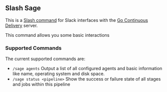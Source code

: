 ## Slash Sage

This is a [Slash command](https://api.slack.com/slash-commands) for Slack interfaces with the [Go Continuous Delivery](https://www.go.cd/) server.

This command allows you some basic interactions

### Supported Commands

The current supported commands are:

* `/sage agents` Output a list of all configured agents and basic information like name, operating system and disk space.
* `/sage status <pipeline>` Show the success or failure state of all stages and jobs within this pipeline
